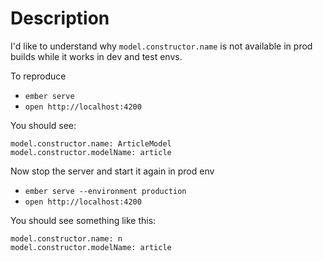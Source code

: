 # Description

I'd like to understand why `model.constructor.name` is not available in prod builds
while it works in dev and test envs.

To reproduce

- `ember serve`
- `open http://localhost:4200`

You should see:

```
model.constructor.name: ArticleModel
model.constructor.modelName: article
```

Now stop the server and start it again in prod env

- `ember serve --environment production`
- `open http://localhost:4200`

You should see something like this:

```
model.constructor.name: n
model.constructor.modelName: article
```
